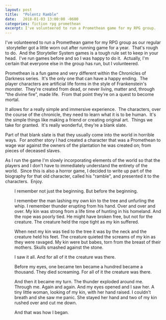 ```yaml
---
layout: post
title:  "Polentz Ramble"
date:   2018-01-03 13:00:00 -0600
categories: fiction rpg promethean
excerpt: I've volunteered to run a Promethean game for my RPG group.
---
```

I've volunteered to run a Promethean game for my RPG group as our regular  storyteller got a little worn out after running game for a year.  That's rough to do.  And the Storyteller System games is a tough rule set to keep in your head.  I've run games before and so I was happy to do it.  Actually, I'm certain that everyone else in the group has run, but I volunteered.

Promethean is a fun game and very different within the Chronicles of Darkness series.  It's the only one that can have a happy ending.  The player characters are artificial life forms in the style of Frankenstein's monster.  They're created from dead, or never living, matter and, through "the divine fire", made life.  From that point they're on a quest to become mortal.

It allows for a really simple and immersive experience.  The characters, over the course of the chronicle, they need to learn what it is to be human.  It's the simple things like making a friend or creating original art.  Things we take for granted.  It's really wonderful, they're a blank slate.

Part of that blank slate is that they usually come into the world in horrible ways.  For another story I had created a character that was a Promethean to wage war against the owners of the plantation he was created on; from pieces of deceased slaves.

As I run the game I'm slowly incorporating elements of the world so that the players and I don't have to immediately understand the entirety of the world.  Since this is also a horror game, I decided to write up part of the biography for that old character, called his "ramble", and presented it to the characters.  Enjoy.
<p style="padding-left: 30px;">I remember not just the beginning. But before the beginning.</p>
<p style="padding-left: 30px;">I remember the man lashing my own kin to the tree and unfurling the whip. I remember thunder erupting from his hand. Over and over and over. My kin was strong from a life time of hunting in his homeland. And the rope was poorly tied. He might have broken free, but not for the creature. The creature held the rope tight as my kin suffered.</p>
<p style="padding-left: 30px;">When next my kin was tied to the tree it was by the neck and the creature held his feet. The creature quieted the screams of my kin as they were ravaged. My kin were but babes, torn from the breast of their mothers. Skulls smashed against the stone.</p>
<p style="padding-left: 30px;">I saw it all. And for all of it the creature was there.</p>
<p style="padding-left: 30px;">Before my eyes, one became ten became a hundred became a thousand. They died screaming. For all of it the creature was there.</p>
<p style="padding-left: 30px;">And then it became my turn. The thunder exploded around me. Through me. Again and again. And my eyes opened and I saw her. A tiny little woman, looking of my kin, with her hand raised. I couldn't breath and she saw me panic. She stayed her hand and two of my kin rushed over and cut me down.</p>
<p style="padding-left: 30px;">And that was how I began.</p>